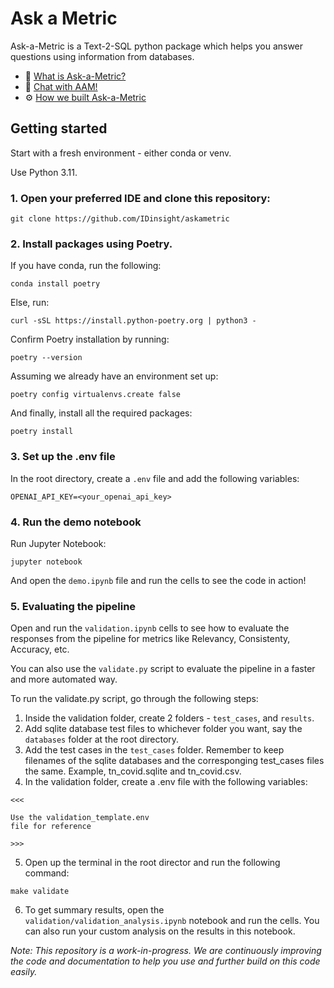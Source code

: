 # Ask a Metric

Ask-a-Metric is a Text-2-SQL python package which helps you answer questions using information from databases.

- 📌 [What is Ask-a-Metric?](https://www.idinsight.org/article/ask-a-metric-your-ai-data-analyst-on-whatsapp/)
- 💬 [Chat with AAM!](https://demo.askametric.com/)
- ⚙️ [How we built Ask-a-Metric](https://idinsight.github.io/tech-blog/blog/aam_pseudo_agent/)

## Getting started

Start with a fresh environment - either conda or venv.

Use Python 3.11.

### 1. Open your preferred IDE and clone this repository:

```
git clone https://github.com/IDinsight/askametric
```

### 2. Install packages using Poetry.

If you have conda, run the following:

```
conda install poetry
```

Else, run:

```
curl -sSL https://install.python-poetry.org | python3 -
```

Confirm Poetry installation by running:

```
poetry --version
```

Assuming we already have an environment set up:

```
poetry config virtualenvs.create false
```

And finally, install all the required packages:

```
poetry install
```

### 3. Set up the .env file

In the root directory, create a `.env` file and add the following variables:

```
OPENAI_API_KEY=<your_openai_api_key>
```

### 4. Run the demo notebook

Run Jupyter Notebook:

```
jupyter notebook
```

And open the `demo.ipynb` file and run the cells to see the code in action!

### 5. Evaluating the pipeline

Open and run the `validation.ipynb` cells to see how to evaluate the responses from the pipeline for metrics like Relevancy, Consistenty, Accuracy, etc.

You can also use the `validate.py` script to evaluate the pipeline in a faster and more automated way.

To run the validate.py script, go through the following steps:

1. Inside the validation folder, create 2 folders - `test_cases`, and `results`.
2. Add sqlite database test files to whichever folder you want, say the `databases` folder at the root directory.
3. Add the test cases in the `test_cases` folder. Remember to keep filenames of the sqlite databases and the corresponging test_cases files the same. Example, tn_covid.sqlite and tn_covid.csv.
4. In the validation folder, create a .env file with the following variables:

```
<<<

Use the validation_template.env
file for reference

>>>
```

5. Open up the terminal in the root director and run the following command:

```
make validate
```

6. To get summary results, open the `validation/validation_analysis.ipynb` notebook and run the cells. You can also run your custom analysis on the results in this notebook.

_Note: This repository is a work-in-progress. We are continuously improving the code and documentation to help you use and further build on this code easily._
